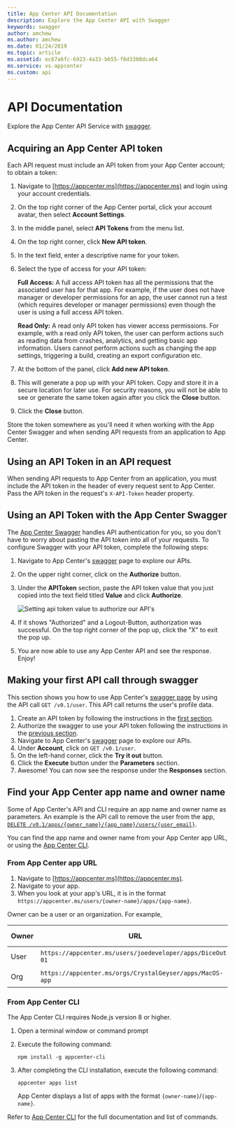 ```yaml
---
title: App Center API Documentation
description: Explore the App Center API with Swagger
keywords: swagger
author: amchew
ms.author: amchew
ms.date: 01/24/2019
ms.topic: article
ms.assetid: ec67a6fc-6923-4a33-b655-f6d3308dca64
ms.service: vs-appcenter
ms.custom: api
---
```


# API Documentation

Explore the App Center API Service with [swagger](https://openapi.appcenter.ms).

## <a name="section1"/>Acquiring an App Center API token

Each API request must include an API token from your App Center account; to obtain a token:

1. Navigate to [https://appcenter.ms](https://appcenter.ms) and login using your account credentials.
2. On the top right corner of the App Center portal, click your account avatar, then select **Account Settings**.
3. In the middle panel, select **API Tokens** from the menu list.
4. On the top right corner, click **New API token**.
5. In the text field, enter a descriptive name for your token.
6. Select the type of access for your API token:

   **Full Access:** A full access API token has all the permissions that the associated user has for that app. For example, if the user does not have manager or developer permissions for an app, the user cannot run a test (which requires developer or manager permissions) even though the user is using a full access API token.

   **Read Only:** A read only API token has viewer access permissions. For example, with a read only API token, the user can perform actions such as reading data from crashes, analytics, and getting basic app information. Users cannot perform actions such as changing the app settings, triggering a build, creating an export configuration etc.

7. At the bottom of the panel, click **Add new API token**.
8. This will generate a pop up with your API token. Copy and store it in a secure location for later use. For security reasons, you will not be able to see or generate the same token again after you click the **Close** button.
9. Click the **Close** button.

Store the token somewhere as you'll need it when working with the App Center Swagger and when sending API requests from an application to App Center.

## Using an API Token in an API request

When sending API requests to App Center from an application, you must include the API token in the header of every request sent to App Center. Pass the API token in the request's `X-API-Token` header property.

## <a name="section3"/>Using an API Token with the App Center Swagger

The [App Center Swagger](https://openapi.appcenter.ms/) handles API authentication for you, so you don't have to worry about pasting the API token into all of your requests. To configure Swagger with your API token, complete the following steps:

1. Navigate to App Center's [swagger](https://openapi.appcenter.ms) page to explore our APIs.
2. On the upper right corner, click on the **Authorize** button.
3. Under the **APIToken** section, paste the API token value that you just copied into the text field titled **Value** and click **Authorize**.

    ![Setting api token value to authorize our API's](~/api-docs/images/authorization_withtoken.PNG)

4. If it shows "Authorized" and a Logout-Button, authorization was successful. On the top right corner of the pop up, click the "X" to exit the pop up.
5. You are now able to use any App Center API and see the response. Enjoy!

## Making your first API call through swagger

This section shows you how to use App Center's [swagger page](https://openapi.appcenter.ms) by using the API call `GET /v0.1/user`. This API call returns the user's profile data.

1. Create an API token by following the instructions in the [first section](#section1).
2. Authorize the swagger to use your API token following the instructions in the [previous section](#section3).
3. Navigate to App Center's [swagger](https://openapi.appcenter.ms) page to explore our APIs.
4. Under **Account**, click on `GET /v0.1/user`.
5. On the left-hand corner, click the **Try it out** button.
6. Click the **Execute** button under the **Parameters** section.
7. Awesome! You can now see the response under the **Responses** section.

## Find your App Center app name and owner name

Some of App Center's API and CLI require an app name and owner name as parameters. An example is the API call to remove the user from the app, [`DELETE /v0.1/apps/{owner_name}/{app_name}/users/{user_email}`](https://openapi.appcenter.ms/#/account/apps_removeUser).

You can find the app name and owner name from your App Center app URL, or using the [App Center CLI](https://github.com/Microsoft/appcenter-cli).

### From App Center app URL

1. Navigate to [https://appcenter.ms](https://appcenter.ms).
2. Navigate to your app.
3. When you look at your app's URL, it is in the format `https://appcenter.ms/users/{owner-name}/apps/{app-name}`.

Owner can be a user or an organization. For example,

| Owner| URL                                                       | Owner name     | App name   |
| -----| --------------------------------------------------------- | -------------- | ---------- |
| User | `https://appcenter.ms/users/joedeveloper/apps/DiceOut-01` | joedeveloper   | DiceOut-01 |
| Org  | `https://appcenter.ms/orgs/CrystalGeyser/apps/MacOS-app`  | CrystalGeyser  | MacOS-app  |

### From App Center CLI

The App Center CLI requires Node.js version 8 or higher.

1. Open a terminal window or command prompt
2. Execute the following command:

    ```shell
    npm install -g appcenter-cli
    ```
3. After completing the CLI installation, execute the following command:

    ```shell
    appcenter apps list
    ```

    App Center displays a list of apps with the format `{owner-name}`/`{app-name}`.

Refer to [App Center CLI](https://github.com/Microsoft/appcenter-cli) for the full documentation and list of commands.
